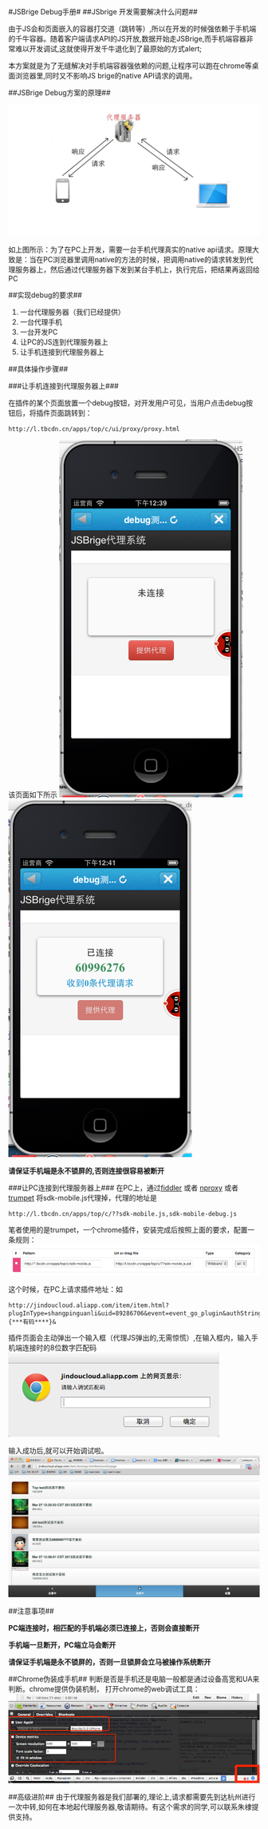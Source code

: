 #JSBrige Debug手册#
##JSbrige 开发需要解决什么问题##

由于JS会和页面嵌入的容器打交道（跳转等）,所以在开发的时候强依赖于手机端的千牛容器。随着客户端请求API的JS开放,数据开始走JSBrige,而手机端容器非常难以开发调试,这就使得开发千牛退化到了最原始的方式alert;

本方案就是为了无缝解决对手机端容器强依赖的问题,让程序可以跑在chrome等桌面浏览器里,同时又不影响JS brige的native API请求的调用。

##JSBrige Debug方案的原理##

![原理图](image/proxy.jpg "Title")

如上图所示：为了在PC上开发，需要一台手机代理真实的native api请求。原理大致是：当在PC浏览器里调用native的方法的时候，把调用native的请求转发到代理服务器上，然后通过代理服务器下发到某台手机上，执行完后，把结果再返回给PC

##实现debug的要求##

1. 一台代理服务器（我们已经提供）
2. 一台代理手机
3. 一台开发PC
4. 让PC的JS连到代理服务器上
5. 让手机连接到代理服务器上

##具体操作步骤##

###让手机连接到代理服务器上###

在插件的某个页面放置一个debug按钮，对开发用户可见，当用户点击debug按钮后，将插件页面跳转到：
	
	http://l.tbcdn.cn/apps/top/c/ui/proxy/proxy.html
	
该页面如下所示
![未连接](image/mobile-proxy-unconnect.png "未连接")
![已连接](image/mobile-proxy-connected.png "已连接")

**请保证手机端是永不锁屏的,否则连接很容易被断开**

###让PC连接到代理服务器上###
在PC上，通过[fiddler](http://fiddler2.com/) 
或者 [nproxy](http://blog.goddyzhao.me/post/35906061908/nproxy-fiddler-in-mac-and-linux) 
或者 [trumpet](https://chrome.google.com/webstore/detail/trumpet/cflekmkldaldnelemkkldoaedapbkmog) 将sdk-mobile.js代理掉，代理的地址是

	http://l.tbcdn.cn/apps/top/c/??sdk-mobile.js,sdk-mobile-debug.js
	
笔者使用的是trumpet，一个chrome插件，安装完成后按照上面的要求，配置一条规则：
![规则](image/rule.png "规则")

这个时候，在PC上请求插件地址：如

	http://jindoucloud.aliapp.com/item/item.html?plugInType=shangpinguanli&uid=89286706&event=event_go_plugin&authString={***有码****}&

插件页面会主动弹出一个输入框（代理JS弹出的,无需惊慌）,在输入框内，输入手机端连接时的8位数字匹配码
![匹配码](image/pw-input.png "匹配码")

输入成功后,就可以开始调试啦。
![开始调试](image/result-debug.png "开始调试")

##注意事项##

**PC端连接时，相匹配的手机端必须已连接上，否则会直接断开**

**手机端一旦断开，PC端立马会断开**

**请保证手机端是永不锁屏的，否则一旦锁屏会立马被操作系统断开**

##Chrome伪装成手机##
判断是否是手机还是电脑一般都是通过设备高宽和UA来判断。chrome提供伪装机制，
打开chrome的web调试工具：
![chrome伪装](image/chrome-mobile.png "开始调试")

##高级进阶##
由于代理服务器是我们部署的,理论上,请求都需要先到达杭州进行一次中转,如何在本地起代理服务器,敬请期待。有这个需求的同学,可以联系朱棣提供支持。